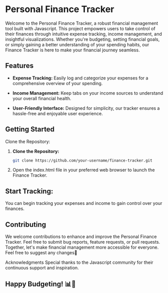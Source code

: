 # Personal Finance Tracker

Welcome to the Personal Finance Tracker, a robust financial management tool built with Javascript. This project empowers users to take control of their finances through intuitive expense tracking, income management, and insightful visualizations. Whether you're budgeting, setting financial goals, or simply gaining a better understanding of your spending habits, our Finance Tracker is here to make your financial journey seamless.

## Features
- **Expense Tracking:** Easily log and categorize your expenses for a comprehensive overview of your spending.
  
- **Income Management:** Keep tabs on your income sources to understand your overall financial health.

- **User-Friendly Interface:** Designed for simplicity, our tracker ensures a hassle-free and enjoyable user experience.

## Getting Started
Clone the Repository:

1. **Clone the Repository:**
   ```bash
   git clone https://github.com/your-username/finance-tracker.git
2. Open the index.html file in your preferred web browser to launch the Finance Tracker.

## Start Tracking:
You can begin tracking your expenses and income to gain control over your finances.

## Contributing
We welcome contributions to enhance and improve the Personal Finance Tracker. Feel free to submit bug reports, feature requests, or pull requests. Together, let's make financial management more accessible for everyone. Feel free to suggest any changes🙂

Acknowledgments
Special thanks to the Javascript community for their continuous support and inspiration.

## Happy Budgeting! 📊💸



